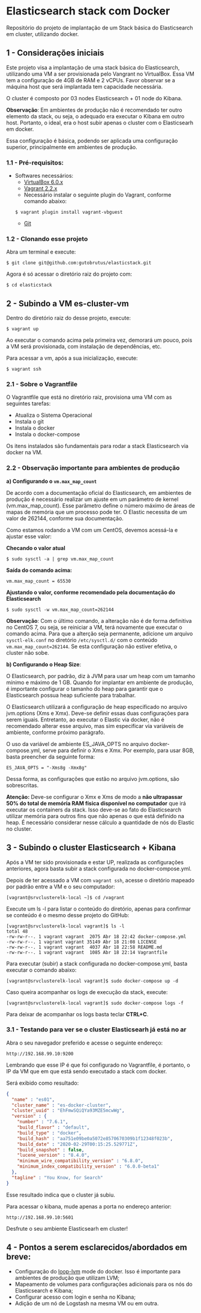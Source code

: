 # Elasticsearch stack com Docker
Repositório do projeto de implantação de um Stack básica do Elasticsearch em cluster, utilizando docker.

## 1 - Considerações iniciais
Este projeto visa a implantação de uma stack básica do Elasticsearch, utilizando uma VM a ser provisionada pelo Vangrant no VirtualBox.
Essa VM tem a configuração de 4GB de RAM e 2 vCPUs. Favor observar se a máquina host que será implantada tem capacidade necessária.

O cluster é composto por 03 nodes Elasticsearch + 01 node do Kibana.

**Observação**: Em ambientes de produção não é recomendado ter outro elemento da stack, ou seja, o adequado era executar o Kibana em outro host. Portanto, o ideal, era o host subir apenas o cluster com o Elasticsearh em docker.

Essa configuração é básica, podendo ser aplicada uma configuração superior, principalmente em ambientes de produção.

### 1.1 - Pré-requisitos:
+ Softwares necessários:
    + [VirtualBox 6.0.x](https://www.virtualbox.org/wiki/Downloads)
    + [Vagrant 2.2.x](https://www.vagrantup.com/docs/installation/)
    + Necessário instalar o seguinte plugin do Vagrant, conforme comando abaixo:
    ```shell
    $ vagrant plugin install vagrant-vbguest
    ```
    + [Git](https://git-scm.com/downloads)

### 1.2 - Clonando esse projeto
Abra um terminal e execute:
```shell
$ git clone git@github.com:gutobrutus/elasticstack.git
```
Agora é só acessar o diretório raiz do projeto com:
```shell
$ cd elasticstack
```

## 2 - Subindo a VM es-cluster-vm
Dentro do diretório raiz do desse projeto, execute:
```shell
$ vagrant up
```
Ao executar o comando acima pela primeira vez, demorará um pouco, pois a VM será provisionada, com instalação de dependências, etc.

Para acessar a vm, após a sua inicialização, execute:
```shell
$ vagrant ssh
```
### 2.1 - Sobre o Vagrantfile
O Vagrantfile que está no diretório raiz, provisiona uma VM com as seguintes tarefas:
* Atualiza o Sistema Operacional
* Instala o git
* Instala o docker
* Instala o docker-compose

Os itens instalados são fundamentais para rodar a stack Elasticsearch via docker na VM.

### 2.2 - Observação importante para ambientes de produção
**a) Configurando o `vm.max_map_count`**

De acordo com a documentação oficial do Elasticsearch, em ambientes de produção é necessário realizar um ajuste em um parâmetro de kernel (vm.max_map_count). Esse parâmetro define o número máximo de áreas de mapas de memória que um processo pode ter. O Elastic necessita de um valor de 262144, conforme sua documentação.

Como estamos rodando a VM com um CentOS, devemos acessá-la e ajustar esse valor:

**Checando o valor atual**
```shell
$ sudo sysctl -a | grep vm.max_map_count
```
**Saída do comando acima:**
```shell
vm.max_map_count = 65530
```
**Ajustando o valor, conforme recomendado pela documentação do Elasticsearch**
```shell
$ sudo sysctl -w vm.max_map_count=262144
```
**Observação**: Com o último comando, a alteração não é de forma definitiva no CentOS 7, ou seja, se reiniciar a VM, terá novamente que executar o comando acima. Para que a alterção seja permanente, adicione um arquivo `sysctl-elk.conf` no diretório `/etc/sysctl.d/` com o conteúdo `vm.max_map_count=262144`. Se esta configuração não estiver efetiva, o cluster não sobe.

**b) Configurando o Heap Size**:

O Elasticsearch, por padrão, diz à JVM para usar um heap com um tamanho mínimo e máximo de 1 GB. Quando for implantar em ambiente de produção, é importante configurar o tamanho do heap para garantir que o Elasticsearch possua heap suficiente para trabalhar.

O Elasticsearch utilizará a configuração de heap especificado no arquivo jvm.options (Xms e Xmx). Deve-se definir essas duas configurações para serem iguais. Entretanto, ao executar o Elastic via docker, não é recomendado alterar esse arquivo, mas sim especificar via variáveis de ambiente, conforme próximo parágrafo.

O uso da variável de ambiente ES_JAVA_OPTS no arquivo docker-compose.yml, serve para definir o Xms e Xmx. Por exemplo, para usar 8GB, basta preencher da seguinte forma:
```shell
ES_JAVA_OPTS = "-Xms8g -Xmx8g"
```
Dessa forma, as configurações que estão no arquivo jvm.options, são sobrescritas.

**Atenção:** Deve-se configurar o Xmx e Xms de modo a **não ultrapassar 50% do total de memória RAM física disponível no computador** que irá executar os containers da stack. Isso deve-se ao fato do Elasticsearch utilizar memória para outros fins que não apenas o que está definido na heap. É necessário considerar nesse cálculo a quantidade de nós do Elastic no cluster.

## 3 - Subindo o cluster Elasticsearch + Kibana
Após a VM ter sido provisionada e estar UP, realizada as configurações anteriores, agora basta subir a stack configurada no docker-compose.yml.

Depois de ter acessado a VM com `vagrant ssh`, acesse o diretório mapeado por padrão entre a VM e o seu computador:
```shell
[vagrant@srvclusterelk-local ~]$ cd /vagrant
```
Execute um ls -l para listar o conteúdo do diretório, apenas para confirmar se conteúdo é o mesmo desse projeto do GitHub:
```shell
[vagrant@srvclusterelk-local vagrant]$ ls -l
total 48
-rw-rw-r--. 1 vagrant vagrant  2075 Abr 18 22:42 docker-compose.yml
-rw-rw-r--. 1 vagrant vagrant 35149 Abr 18 21:08 LICENSE
-rw-rw-r--. 1 vagrant vagrant  4037 Abr 18 22:58 README.md
-rw-rw-r--. 1 vagrant vagrant  1085 Abr 18 22:14 Vagrantfile

```
Para executar (subir) a stack configurada no docker-compose.yml, basta executar o comando abaixo:
```shell
[vagrant@srvclusterelk-local vagrant]$ sudo docker-compose up -d
```
Caso queira acompanhar os logs de execução da stack, execute:
```shell
[vagrant@srvclusterelk-local vagrant]$ sudo docker-compose logs -f
```
Para deixar de acompanhar os logs basta teclar **CTRL+C**.

### 3.1  - Testando para ver se o cluster Elasticsearh já está no ar
Abra o seu navegador preferido e acesse o seguinte endereço:
```
http://192.168.99.10:9200
```
Lembrando que esse IP é que foi configurado no Vagrantfile, é portanto, o IP da VM que em que está sendo executado a stack com docker.

Será exibido como resultado:
```json
{
  "name" : "es01",
  "cluster_name" : "es-docker-cluster",
  "cluster_uuid" : "EhFmwSQiQYa93MZE5mcwWg",
  "version" : {
    "number" : "7.6.1",
    "build_flavor" : "default",
    "build_type" : "docker",
    "build_hash" : "aa751e09be0a5072e8570670309b1f12348f023b",
    "build_date" : "2020-02-29T00:15:25.529771Z",
    "build_snapshot" : false,
    "lucene_version" : "8.4.0",
    "minimum_wire_compatibility_version" : "6.8.0",
    "minimum_index_compatibility_version" : "6.0.0-beta1"
  },
  "tagline" : "You Know, for Search"
}
```
Esse resultado indica que o cluster já subiu.

Para acessar o kibana, mude apenas a porta no endereço anterior:
```
http://192.168.99.10:5601
```
Desfrute o seu ambiente Elasticsearh em cluster!

## 4 - Pontos a serem esclarecidos/abordados em breve:
- Configuração do [loop-lvm](https://docs.docker.com/engine/userguide/storagedriver/device-mapper-driver/#configure-docker-with-devicemapper) mode do docker. Isso é importante para ambientes de produção que utilizam LVM;
- Mapeamento de volumes para configurações adicionais para os nós do Elasticsearch e Kibana;
- Configurar acesso com login e senha no Kibana;
- Adição de um nó de Logstash na mesma VM ou em outra.
